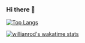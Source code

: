 ### Hi there 👋

[![Top Langs](https://github-readme-stats.vercel.app/api/top-langs/?username=Epiwishh)](https://github.com/anuraghazra/github-readme-stats)

[![willianrod's wakatime stats](https://github-readme-stats.vercel.app/api/wakatime?username=Epiwishh)](https://github.com/anuraghazra/github-readme-stats)

